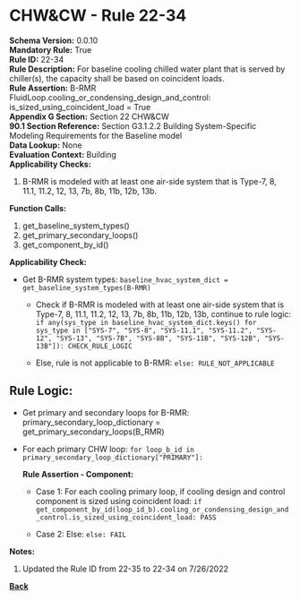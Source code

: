 
# CHW&CW - Rule 22-34  

**Schema Version:** 0.0.10  
**Mandatory Rule:** True  
**Rule ID:** 22-34  
**Rule Description:** For baseline cooling chilled water plant that is served by chiller(s), the capacity shall be based on coincident loads.  
**Rule Assertion:** B-RMR FluidLoop.cooling_or_condensing_design_and_control: is_sized_using_coincident_load = True  
**Appendix G Section:** Section 22 CHW&CW  
**90.1 Section Reference:** Section G3.1.2.2 Building System-Specific Modeling Requirements for the Baseline model  
**Data Lookup:** None  
**Evaluation Context:** Building  
**Applicability Checks:**  

1. B-RMR is modeled with at least one air-side system that is Type-7, 8, 11.1, 11.2, 12, 13, 7b, 8b, 11b, 12b, 13b.

**Function Calls:**  

1. get_baseline_system_types()
2. get_primary_secondary_loops()
3. get_component_by_id()

**Applicability Check:**

- Get B-RMR system types: `baseline_hvac_system_dict = get_baseline_system_types(B-RMR)`

  - Check if B-RMR is modeled with at least one air-side system that is Type-7, 8, 11.1, 11.2, 12, 13, 7b, 8b, 11b, 12b, 13b, continue to rule logic: `if any(sys_type in baseline_hvac_system_dict.keys() for sys_type in ["SYS-7", "SYS-8", "SYS-11.1", "SYS-11.2", "SYS-12", "SYS-13", "SYS-7B", "SYS-8B", "SYS-11B", "SYS-12B", "SYS-13B"]): CHECK_RULE_LOGIC`

  - Else, rule is not applicable to B-RMR: `else: RULE_NOT_APPLICABLE`

## Rule Logic:  
- Get primary and secondary loops for B-RMR: primary_secondary_loop_dictionary = get_primary_secondary_loops(B_RMR)
- For each primary CHW loop: `for loop_b_id in primary_secondary_loop_dictionary["PRIMARY"]:`

  **Rule Assertion - Component:**

  - Case 1: For each cooling primary loop, if cooling design and control component is sized using coincident load: `if get_component_by_id(loop_id_b).cooling_or_condensing_design_and_control.is_sized_using_coincident_load: PASS`

  - Case 2: Else: `else: FAIL`

**Notes:**

1. Updated the Rule ID from 22-35 to 22-34 on 7/26/2022

**[Back](../_toc.md)**
